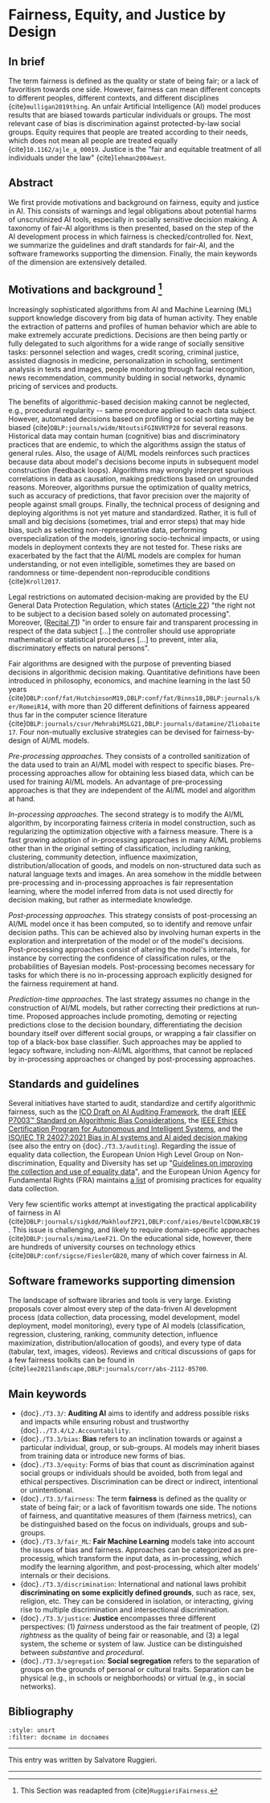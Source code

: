 # Fairness, Equity, and Justice by Design

## In brief

The term fairness is defined as the quality or state of being fair; or a
lack of favoritism towards one side. However, fairness can mean
different concepts to different peoples, different contexts, and
different disciplines {cite}`mulligan2019thing`. An unfair Artificial
Intelligence (AI) model produces results that are biased towards
particular individuals or groups. The most relevant case of bias is
discrimination against protected-by-law social groups. Equity requires
that people are treated according to their needs, which does not mean
all people are treated equally {cite}`10.1162/ajle_a_00019`. Justice is the
"fair and equitable treatment of all individuals under the law\"
{cite}`lehman2004west`.

## Abstract

We first provide motivations and background on fairness, equity and
justice in AI. This consists of warnings and legal obligations about
potential harms of unscrutinized AI tools, especially in socially
sensitive decision making. A taxonomy of fair-AI algorithms is then
presented, based on the step of the AI development process in which
fairness is checked/controlled for. Next, we summarize the guidelines
and draft standards for fair-AI, and the software frameworks supporting
the dimension. Finally, the main keywords of the dimension are
extensively detailed.

## Motivations and background [^readapt]

Increasingly sophisticated algorithms from AI and Machine Learning (ML)
support knowledge discovery from big data of human activity. They enable
the extraction of patterns and profiles of human behavior which are able
to make extremely accurate predictions. Decisions are then being partly
or fully delegated to such algorithms for a wide range of socially
sensitive tasks: personnel selection and wages, credit scoring, criminal
justice, assisted diagnosis in medicine, personalization in schooling,
sentiment analysis in texts and images, people monitoring through facial
recognition, news recommendation, community bulding in social networks,
dynamic pricing of services and products.

The benefits of algorithmic-based decision making cannot be neglected,
e.g., procedural regularity -- same procedure applied to each data
subject. However, automated decisions based on profiling or social
sorting may be biased {cite}`DBLP:journals/widm/NtoutsiFGINVRTP20` for
several reasons. Historical data may contain human (cognitive) bias and
discriminatory practices that are endemic, to which the algorithms
assign the status of general rules. Also, the usage of AI/ML models
reinforces such practices because data about model's decisions become
inputs in subsequent model construction (feedback loops). Algorithms may
wrongly interpret spurious correlations in data as causation, making
predictions based on ungrounded reasons. Moreover, algorithms pursue the
optimization of quality metrics, such as accuracy of predictions, that
favor precision over the majority of people against small groups.
Finally, the technical process of designing and deploying algorithms is
not yet mature and standardized. Rather, it is full of small and big
decisions (sometimes, trial and error steps) that may hide bias, such as
selecting non-representative data, performing overspecialization of the
models, ignoring socio-technical impacts, or using models in deployment
contexts they are not tested for. These risks are exacerbated by the
fact that the AI/ML models are complex for human understanding, or not
even intelligible, sometimes they are based on randomness or
time-dependent non-reproducible conditions {cite}`Kroll2017`.

Legal restrictions on automated decision-making are provided by the EU
General Data Protection Regulation, which states (<a href="https://gdpr-info.eu/art-22-gdpr/" target=_blank>Article 22</a>) "the right
not to be subject to a decision based solely on automated processing\".
Moreover, (<a href="https://gdpr-info.eu/recitals/no-71/" target=_blank>Recital 71</a>) "in order to ensure fair and transparent
processing in respect of the data subject [...] the controller should
use appropriate mathematical or statistical procedures [...] to
prevent, inter alia, discriminatory effects on natural persons".

Fair algorithms are designed with the purpose of preventing biased
decisions in algorithmic decision making. Quantitative definitions have
been introduced in philosophy, economics, and machine learning in the
last 50 years
{cite}`DBLP:conf/fat/HutchinsonM19,DBLP:conf/fat/Binns18,DBLP:journals/ker/RomeiR14`,
with more than 20 different definitions of fairness appeared thus far in
the computer science literature
{cite}`DBLP:journals/csur/MehrabiMSLG21,DBLP:journals/datamine/Zliobaite17`.
Four non-mutually exclusive strategies can be devised for
fairness-by-design of AI/ML models.

*Pre-processing approaches.* They consists of a controlled sanitization
of the data used to train an AI/ML model with respect to specific
biases. Pre-processing approaches allow for obtaining less biased data,
which can be used for training AI/ML models. An advantage of
pre-processing approaches is that they are independent of the AI/ML
model and algorithm at hand.

*In-processing approaches.* The second strategy is to modify the AI/ML
algorithm, by incorporating fairness criteria in model construction,
such as regularizing the optimization objective with a fairness measure.
There is a fast growing adoption of in-processing approaches in many
AI/ML problems other than in the original setting of classification,
including ranking, clustering, community detection, influence
maximization, distribution/allocation of goods, and models on
non-structured data such as natural language texts and images. An area
somehow in the middle between pre-processing and in-processing
approaches is fair representation learning, where the model inferred
from data is not used directly for decision making, but rather as
intermediate knowledge.

*Post-processing approaches.* This strategy consists of post-processing
an AI/ML model once it has been computed, so to identify and remove
unfair decision paths. This can be achieved also by involving human
experts in the exploration and interpretation of the model or of the
model's decisions. Post-processing approaches consist of altering the
model's internals, for instance by correcting the confidence of
classification rules, or the probabilities of Bayesian models.
Post-processing becomes necessary for tasks for which there is no
in-processing approach explicitly designed for the fairness requirement
at hand.

*Prediction-time approaches.* The last strategy assumes no change in the
construction of AI/ML models, but rather correcting their predictions at
run-time. Proposed approaches include promoting, demoting or rejecting
predictions close to the decision boundary, differentiating the decision
boundary itself over different social groups, or wrapping a fair
classifier on top of a black-box base classifier. Such approaches may be
applied to legacy software, including non-AI/ML algorithms, that cannot
be replaced by in-processing approaches or changed by post-processing
approaches.

## Standards and guidelines

Several initiatives have started to audit, standardize and certify
algorithmic fairness, such as the [ICO Draft on AI Auditing
Framework](https://ico.org.uk/about-the-ico/ico-and-stakeholder-consultations/ico-consultation-on-the-draft-ai-auditing-framework-guidance-for-organisations),
the draft [IEEE P7003™ Standard on Algorithmic Bias
Considerations](https://standards.ieee.org/project/7003.html), the [IEEE
Ethics Certification Program for Autonomous and Intelligent
Systems](https://standards.ieee.org/industry-connections/ecpais.html),
and the [ISO/IEC TR 24027:2021 Bias in AI systems and AI aided decision
making](https://www.iso.org/standard/77607.html) (see also the entry on
{doc}`./T3.3/auditing`). Regarding the issue of equality data collection, the European Union
High Level Group on Non-discrimination, Equality and Diversity has set
up "[Guidelines on improving the collection and use of equality
data](https://ec.europa.eu/info/sites/default/files/en-guidelines-improving-collection-and-use-of-equality-data.pdf)\",
and the European Union Agency for Fundamental Rights (FRA) maintains <a href="https://fra.europa.eu/en/promising-practices-list" target=_blank>a
list</a> of promising practices for equality data collection.

Very few scientific works attempt at investigating the practical
applicability of fairness in AI
{cite}`DBLP:journals/sigkdd/MakhloufZP21,DBLP:conf/aies/BeutelCDQWLKBC19`.
This issue is challenging, and likely to require domain-specific
approaches {cite}`DBLP:journals/mima/LeeF21`. On the educational side,
however, there are hundreds of university courses on technology ethics
{cite}`DBLP:conf/sigcse/FieslerGB20`, many of which cover fairness in AI.

## Software frameworks supporting dimension

The landscape of software libraries and tools is very large. Existing
proposals cover almost every step of the data-friven AI development
process (data collection, data processing, model development, model
deployment, model monitoring), every type of AI models (classification,
regression, clustering, ranking, community detection, influence
maximization, distribution/allocation of goods), and every type of data
(tabular, text, images, videos). Reviews and critical discussions of
gaps for a few fairness toolkits can be found in
{cite}`lee2021landscape,DBLP:journals/corr/abs-2112-05700`.

## Main keywords

- {doc}`./T3.3/`: **Auditing AI** aims to identify and address possible risks and impacts while ensuring robust and trustworthy {doc}`../T3.4/L2.Accountability`.
- {doc}`./T3.3/bias`: **Bias** refers to an inclination towards or against a particular individual, group, or sub-groups. AI models may inherit biases from training data or introduce new forms of bias.
- {doc}`./T3.3/equity`: Forms of bias that count as discrimination against social groups or individuals should be avoided, both from legal and ethical perspectives. Discrimination can be direct or indirect, intentional or unintentional.
- {doc}`./T3.3/fairness`: The term **fairness** is defined as the quality or state of being fair; or a lack of favoritism towards one side. The notions of fairness, and quantitative measures of them (fairness metrics), can be distinguished based on the focus on individuals, groups and sub-groups.
- {doc}`./T3.3/fair_ML`: **Fair Machine Learning** models take into account the issues of bias and fairness. Approaches can be categorized as pre-processig, which transform the input data, as in-processing, which modify the learning algorithm, and post-processing, which alter models’ internals or their decisions.
- {doc}`./T3.3/discrimination`: International and national laws prohibit **discriminating on some explicitly defined grounds**, such as race, sex, religion, etc. They can be considered in isolation, or interacting, giving rise to multiple discrimination and intersectional discrimination.
- {doc}`./T3.3/justice`: **Justice** encompasses three different perspectives: (1) *fairness* understood as the fair treatment of people, (2) *rightness* as the quality of being fair or reasonable, and (3) a legal system, the scheme or system of law. Justice can be distinguished between *substantive* and *procedural*.
- {doc}`./T3.3/segregation`: **Social segregation** refers to the separation of groups on the grounds of personal or cultural traits. Separation can be physical (e.g., in schools or neighborhoods) or virtual (e.g., in social networks). 


## Bibliography

```{bibliography}
:style: unsrt
:filter: docname in docnames
```

---

This entry was written by Salvatore Ruggieri.


---

[^readapt]: This Section was readapted from {cite}`RuggieriFairness`.


